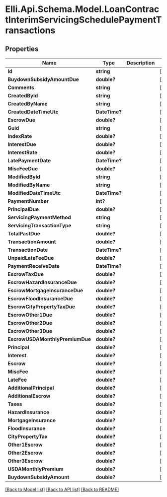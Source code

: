 # Elli.Api.Schema.Model.LoanContractInterimServicingSchedulePaymentTransactions
## Properties

Name | Type | Description | Notes
------------ | ------------- | ------------- | -------------
**Id** | **string** |  | [optional] 
**BuydownSubsidyAmountDue** | **double?** |  | [optional] 
**Comments** | **string** |  | [optional] 
**CreatedById** | **string** |  | [optional] 
**CreatedByName** | **string** |  | [optional] 
**CreatedDateTimeUtc** | **DateTime?** |  | [optional] 
**EscrowDue** | **double?** |  | [optional] 
**Guid** | **string** |  | [optional] 
**IndexRate** | **double?** |  | [optional] 
**InterestDue** | **double?** |  | [optional] 
**InterestRate** | **double?** |  | [optional] 
**LatePaymentDate** | **DateTime?** |  | [optional] 
**MiscFeeDue** | **double?** |  | [optional] 
**ModifiedById** | **string** |  | [optional] 
**ModifiedByName** | **string** |  | [optional] 
**ModifiedDateTimeUtc** | **DateTime?** |  | [optional] 
**PaymentNumber** | **int?** |  | [optional] 
**PrincipalDue** | **double?** |  | [optional] 
**ServicingPaymentMethod** | **string** |  | [optional] 
**ServicingTransactionType** | **string** |  | [optional] 
**TotalPastDue** | **double?** |  | [optional] 
**TransactionAmount** | **double?** |  | [optional] 
**TransactionDate** | **DateTime?** |  | [optional] 
**UnpaidLateFeeDue** | **double?** |  | [optional] 
**PaymentReceiveDate** | **DateTime?** |  | [optional] 
**EscrowTaxDue** | **double?** |  | [optional] 
**EscrowHazardInsuranceDue** | **double?** |  | [optional] 
**EscrowMortgageInsuranceDue** | **double?** |  | [optional] 
**EscrowFloodInsuranceDue** | **double?** |  | [optional] 
**EscrowCityPropertyTaxDue** | **double?** |  | [optional] 
**EscrowOther1Due** | **double?** |  | [optional] 
**EscrowOther2Due** | **double?** |  | [optional] 
**EscrowOther3Due** | **double?** |  | [optional] 
**EscrowUSDAMonthlyPremiumDue** | **double?** |  | [optional] 
**Principal** | **double?** |  | [optional] 
**Interest** | **double?** |  | [optional] 
**Escrow** | **double?** |  | [optional] 
**MiscFee** | **double?** |  | [optional] 
**LateFee** | **double?** |  | [optional] 
**AdditionalPrincipal** | **double?** |  | [optional] 
**AdditionalEscrow** | **double?** |  | [optional] 
**Taxes** | **double?** |  | [optional] 
**HazardInsurance** | **double?** |  | [optional] 
**MortgageInsurance** | **double?** |  | [optional] 
**FloodInsurance** | **double?** |  | [optional] 
**CityPropertyTax** | **double?** |  | [optional] 
**Other1Escrow** | **double?** |  | [optional] 
**Other2Escrow** | **double?** |  | [optional] 
**Other3Escrow** | **double?** |  | [optional] 
**USDAMonthlyPremium** | **double?** |  | [optional] 
**BuydownSubsidyAmount** | **double?** |  | [optional] 

[[Back to Model list]](../README.md#documentation-for-models) [[Back to API list]](../README.md#documentation-for-api-endpoints) [[Back to README]](../README.md)

